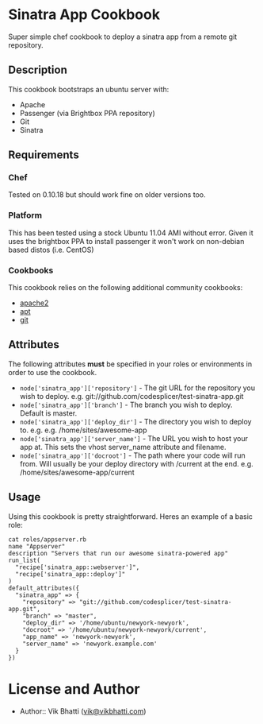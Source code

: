 Sinatra App Cookbook
===========================
Super simple chef cookbook to deploy a sinatra app from a remote git repository.

Description
------------
This cookbook bootstraps an ubuntu server with:

* Apache
* Passenger (via Brightbox PPA repository)
* Git
* Sinatra


Requirements
-------------

### Chef
Tested on 0.10.18 but should work fine on older versions too.

### Platform
This has been tested using a stock Ubuntu 11.04 AMI without error. Given it uses the brightbox PPA to install passenger it won't work on non-debian based distos (i.e. CentOS)

### Cookbooks
This cookbook relies on the following additional community cookbooks:

* [apache2](https://github.com/opscode-cookbooks/apache2)
* [apt](https://github.com/opscode-cookbooks/apt)
* [git](https://github.com/opscode-cookbooks/git)


Attributes
-----------
The following attributes **must** be specified in your roles or environments in order to use the cookbook.

* `node['sinatra_app']['repository']` - The git URL for the repository you wish to deploy. e.g. git://github.com/codesplicer/test-sinatra-app.git
* `node['sinatra_app']['branch']` - The branch you wish to deploy. Default is master.
* `node['sinatra_app']['deploy_dir']` - The directory you wish to deploy to. e.g. e.g. /home/sites/awesome-app
* `node['sinatra_app']['server_name']` - The URL you wish to host your app at. This sets the vhost server_name attribute and filename.
* `node['sinatra_app']['docroot']` - The path where your code will run from. Will usually be your deploy directory with /current at the end. e.g. /home/sites/awesome-app/current


Usage
------
Using this cookbook is pretty straightforward. Heres an example of a basic role:

  ```
  cat roles/appserver.rb
  name "Appserver"
  description "Servers that run our awesome sinatra-powered app"
  run_list(
    "recipe['sinatra_app::webserver']",
    "recipe['sinatra_app::deploy']"
  )
  default_attributes({
    "sinatra_app" => {
      "repository" => "git://github.com/codesplicer/test-sinatra-app.git",
      "branch" => "master",
      "deploy_dir" => '/home/ubuntu/newyork-newyork',
      "docroot" => '/home/ubuntu/newyork-newyork/current',
      "app_name" => 'newyork-newyork',
      "server_name" => 'newyork.example.com'
    }
  })
  ```

License and Author
===================

- Author:: Vik Bhatti (vik@vikbhatti.com)
